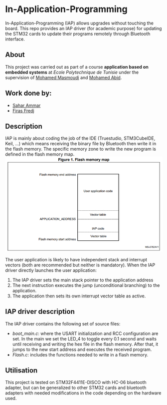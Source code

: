 # In-Application-Programming
In-Application-Programming (IAP) allows upgrades without touching the board. This repo provides an IAP driver (for academic purpose) for updating the STM32 cards to update their programs remotely through Bluetooth interface.

## About
This project was carried out as part of a course **application based on embedded systems** at _Ecole Polytechnique de Tunisie_ under the supervision of [Mohamed Masmoudi](https://www.linkedin.com/in/med925/) and [Mohamed Abid](https://www.linkedin.com/in/abid-mohamed/).

## Work done by:
- [Sahar Ammar](https://www.linkedin.com/in/sahar-ammar-ba2847156/)
- [Firas Fredj](https://www.linkedin.com/in/firas-fredj/)

## Description
IAP is mainly about coding the job of the IDE (Truestudio, STM3CubeIDE, Keil, ...) which means receiving the binary file by Bluetooth then write it in the flash memory. The specific memory zone to write the new program is defined in the flash memory map.
![Flash Memory Map](flash_memory_map.png)

The user application is likely to have independent stack and interrupt vectors (both are recommended but neither is mandatory). When the IAP driver directly launches the user application:

1. The IAP driver sets the main stack pointer to the application address
2. The next instruction executes the jump (unconditional branching) to the application.
3. The application then sets its own interrupt vector table as active.

## IAP driver description
The IAP driver contains the following set of source files:

- _boot_main.c_: where the USART initialization and RCC configuration are set. In the main we set the LED_4 to toggle every 0.1 second and waits until receiving and writing the hex file in the flash memory. After that, it jumps to the new start address and executes the received program.
- _Flash.c_: includes the functions needed to write in a flash memory.

## Utilisation
This project is tested on STM32F4411E-DISCO with HC-06 bluetooth adapter, but can be generalized to other STM32 cards and bluetooth adapters with needed modifications in the code depending on the hardware used.
